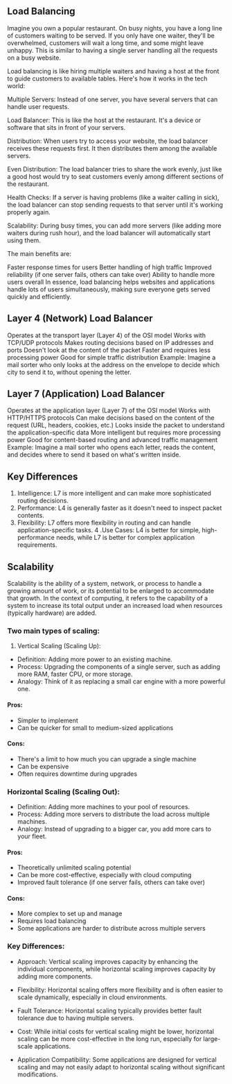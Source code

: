 ## Load Balancing
Imagine you own a popular restaurant. On busy nights, you have a long line of customers waiting to be served. If you only have one waiter, they'll be overwhelmed, customers will wait a long time, and some might leave unhappy. This is similar to having a single server handling all the requests on a busy website.

Load balancing is like hiring multiple waiters and having a host at the front to guide customers to available tables. Here's how it works in the tech world:

Multiple Servers: Instead of one server, you have several servers that can handle user requests.

Load Balancer: This is like the host at the restaurant. It's a device or software that sits in front of your servers.

Distribution: When users try to access your website, the load balancer receives these requests first. It then distributes them among the available servers.

Even Distribution: The load balancer tries to share the work evenly, just like a good host would try to seat customers evenly among different sections of the restaurant.

Health Checks: If a server is having problems (like a waiter calling in sick), the load balancer can stop sending requests to that server until it's working properly again.

Scalability: During busy times, you can add more servers (like adding more waiters during rush hour), and the load balancer will automatically start using them.

The main benefits are:

Faster response times for users
Better handling of high traffic
Improved reliability (if one server fails, others can take over)
Ability to handle more users overall
In essence, load balancing helps websites and applications handle lots of users simultaneously, making sure everyone gets served quickly and efficiently.


## Layer 4 (Network) Load Balancer

Operates at the transport layer (Layer 4) of the OSI model
Works with TCP/UDP protocols
Makes routing decisions based on IP addresses and ports
Doesn't look at the content of the packet
Faster and requires less processing power
Good for simple traffic distribution
Example: Imagine a mail sorter who only looks at the address on the envelope to decide which city to send it to, without opening the letter.

## Layer 7 (Application) Load Balancer

Operates at the application layer (Layer 7) of the OSI model
Works with HTTP/HTTPS protocols
Can make decisions based on the content of the request (URL, headers, cookies, etc.)
Looks inside the packet to understand the application-specific data
More intelligent but requires more processing power
Good for content-based routing and advanced traffic management
Example: Imagine a mail sorter who opens each letter, reads the content, and decides where to send it based on what's written inside.

## Key Differences

1. Intelligence: L7 is more intelligent and can make more sophisticated routing decisions.
2. Performance: L4 is generally faster as it doesn't need to inspect packet contents.
3. Flexibility: L7 offers more flexibility in routing and can handle application-specific tasks.
4 .Use Cases: L4 is better for simple, high-performance needs, while L7 is better for complex application requirements.

## Scalability
Scalability is the ability of a system, network, or process to handle a growing amount of work, or its potential to be enlarged to accommodate that growth. In the context of computing, it refers to the capability of a system to increase its total output under an increased load when resources (typically hardware) are added.

### Two main types of scaling:

1. Vertical Scaling (Scaling Up):
- Definition: Adding more power to an existing machine.
- Process: Upgrading the components of a single server, such as adding more RAM, faster CPU, or more storage.
- Analogy: Think of it as replacing a small car engine with a more powerful one.
 #### Pros:

 - Simpler to implement
 - Can be quicker for small to medium-sized applications
 #### Cons:
 - There's a limit to how much you can upgrade a single machine
 - Can be expensive
 - Often requires downtime during upgrades
### Horizontal Scaling (Scaling Out):
- Definition: Adding more machines to your pool of resources.
- Process: Adding more servers to distribute the load across multiple machines.
- Analogy: Instead of upgrading to a bigger car, you add more cars to your fleet.

 #### Pros:

 - Theoretically unlimited scaling potential
 - Can be more cost-effective, especially with cloud computing
 - Improved fault tolerance (if one server fails, others can take over)
 #### Cons:
 - More complex to set up and manage
 - Requires load balancing
 - Some applications are harder to distribute across multiple servers
### Key Differences:

- Approach: Vertical scaling improves capacity by enhancing the individual components, while horizontal scaling improves capacity by adding more components.

- Flexibility: Horizontal scaling offers more flexibility and is often easier to scale dynamically, especially in cloud environments.

- Fault Tolerance: Horizontal scaling typically provides better fault tolerance due to having multiple servers.

- Cost: While initial costs for vertical scaling might be lower, horizontal scaling can be more cost-effective in the long run, especially for large-scale applications.

- Application Compatibility: Some applications are designed for vertical scaling and may not easily adapt to horizontal scaling without significant modifications.